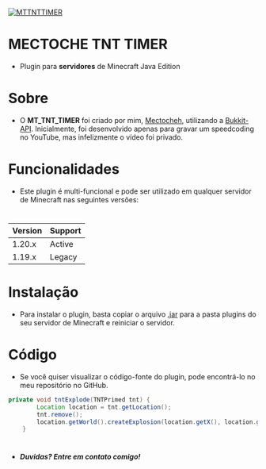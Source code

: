 
<p aling= center><a href="https://github.com/Mectoche/MT_TNT_TIMER"><img src="https://i.ibb.co/P41ZcjK/tnt-timer-mectoche.png" alt="MTTNTTIMER" border="0"></a></p>

#                   MECTOCHE TNT TIMER
- Plugin para **servidores** de Minecraft Java Edition
# Sobre
- O **MT_TNT_TIMER** foi criado por mim, [Mectocheh](https://github.com/Mectoche), utilizando a [Bukkit-API](https://dev.bukkit.org/). Inicialmente, foi desenvolvido apenas para gravar um speedcoding no YouTube, mas infelizmente o vídeo foi privado.

# Funcionalidades
- Este plugin é multi-funcional e pode ser utilizado em qualquer servidor de Minecraft nas seguintes versões:

#
| Version |    Support    |
|---------| ------------- |
| 1.20.x  |    Active     |
| 1.19.x  |    Legacy     |

# Instalação
- Para instalar o plugin, basta copiar o arquivo [.jar](https://github.com/Mectoche/MT_TNT_TIMER/tree/main/build/libs) para a pasta plugins do seu servidor de Minecraft e reiniciar o servidor.

# Código
- Se você quiser visualizar o código-fonte do plugin, pode encontrá-lo no meu repositório no GitHub.
```java
private void tntExplode(TNTPrimed tnt) {
        Location location = tnt.getLocation();
        tnt.remove();
        location.getWorld().createExplosion(location.getX(), location.getY(), location.getZ(), 4f, false, true);
    }
```



#
- _**Duvidas? Entre em contato comigo!**_
